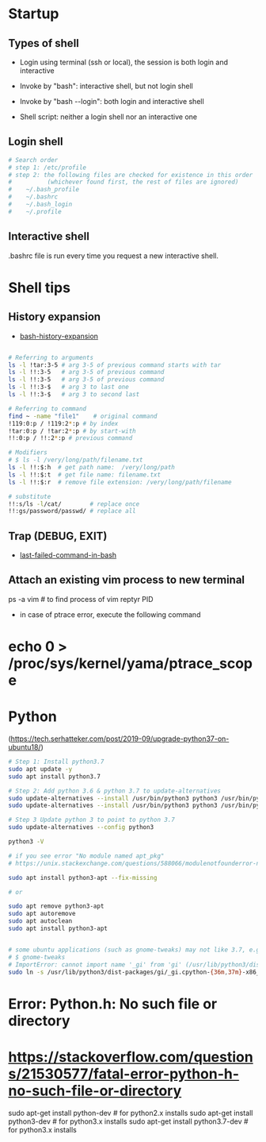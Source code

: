 # Startup

## Types of shell

* Login using terminal (ssh or local), the session is both login and interactive
 
* Invoke by "bash": interactive shell, but not login shell

* Invoke by "bash --login": both login and interactive shell
 
* Shell script: neither a login shell nor an interactive one

## Login shell

```bash
# Search order
# step 1: /etc/profile
# step 2: the following files are checked for existence in this order
#          (whichever found first, the rest of files are ignored)
#    ~/.bash_profile
#    ~/.bashrc
#    ~/.bash_login
#    ~/.profile
```
## Interactive shell

.bashrc file is run every time you request a new interactive shell.

# Shell tips

## History expansion

* [bash-history-expansion](https://www.thegeekstuff.com/2011/08/bash-history-expansion/)

```bash

# Referring to arguments
ls -l !tar:3-5 # arg 3-5 of previous command starts with tar
ls -l !!:3-5   # arg 3-5 of previous command
ls -l !!:3-5   # arg 3-5 of previous command
ls -l !!:3-$   # arg 3 to last one
ls -l !!:3-$   # arg 3 to second last

# Referring to command
find ~ -name "file1"    # original command
!119:0:p / !119:2*:p # by index
!tar:0:p / !tar:2*:p # by start-with
!!:0:p / !!:2*:p # previous command

# Modifiers
# $ ls -l /very/long/path/filename.txt
ls -l !!:$:h  # get path name:  /very/long/path
ls -l !!:$:t  # get file name: filename.txt
ls -l !!:$:r  # remove file extension: /very/long/path/filename

# substitute
!!:s/ls -l/cat/        # replace once
!!:gs/password/passwd/ # replace all

```

## Trap (DEBUG, EXIT)

* [last-failed-command-in-bash](https://unix.stackexchange.com/questions/21930/last-failed-command-in-bash)

## Attach an existing vim process to new terminal
ps -a vim # to find process of vim 
reptyr PID
* in case of ptrace error, execute the following command
# echo 0 > /proc/sys/kernel/yama/ptrace_scope

# Python

(https://tech.serhatteker.com/post/2019-09/upgrade-python37-on-ubuntu18/)

```bash
# Step 1: Install python3.7
sudo apt update -y
sudo apt install python3.7

# Step 2: Add python 3.6 & python 3.7 to update-alternatives
sudo update-alternatives --install /usr/bin/python3 python3 /usr/bin/python3.6 1
sudo update-alternatives --install /usr/bin/python3 python3 /usr/bin/python3.7 2

# Step 3 Update python 3 to point to python 3.7
sudo update-alternatives --config python3

python3 -V

# if you see error "No module named apt_pkg"
# https://unix.stackexchange.com/questions/588066/modulenotfounderror-no-module-named-apt-pkg-appears-in-various-commands

sudo apt install python3-apt --fix-missing

# or

sudo apt remove python3-apt
sudo apt autoremove
sudo apt autoclean
sudo apt install python3-apt


# some ubuntu applications (such as gnome-tweaks) may not like 3.7, e.g., 
# $ gnome-tweaks
# ImportError: cannot import name '_gi' from 'gi' (/usr/lib/python3/dist-packages/gi/__init__.py)
sudo ln -s /usr/lib/python3/dist-packages/gi/_gi.cpython-{36m,37m}-x86_64-linux-gnu.so

```

# Error: Python.h: No such file or directory
# https://stackoverflow.com/questions/21530577/fatal-error-python-h-no-such-file-or-directory
sudo apt-get install python-dev   # for python2.x installs
sudo apt-get install python3-dev  # for python3.x installs
sudo apt-get install python3.7-dev  # for python3.x installs

